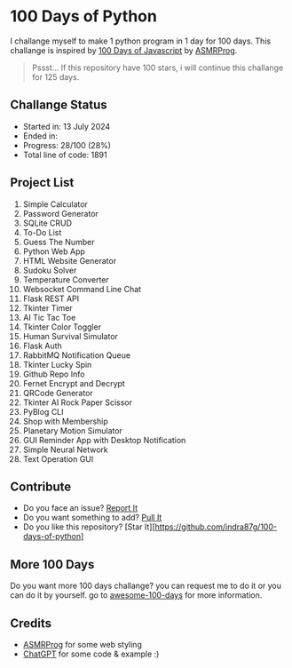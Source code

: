 # 100 Days of Python

I challange myself to make 1 python program in 1 day for 100 days. This challange is inspired by [100 Days of Javascript]() by [ASMRProg](). 

> Pssst... If this repository have 100 stars, i will continue this challange for 125 days.

## Challange Status
* Started in: 13 July 2024
* Ended in: 
* Progress: 28/100 (28%)
* Total line of code: 1891

## Project List

1. Simple Calculator
2. Password Generator
3. SQLite CRUD
4. To-Do List
5. Guess The Number
6. Python Web App
7. HTML Website Generator
8. Sudoku Solver
9. Temperature Converter
10. Websocket Command Line Chat
11. Flask REST API
12. Tkinter Timer
13. AI Tic Tac Toe
14. Tkinter Color Toggler
15. Human Survival Simulator
16. Flask Auth
17. RabbitMQ Notification Queue
18. Tkinter Lucky Spin
19. Github Repo Info
20. Fernet Encrypt and Decrypt
21. QRCode Generator
22. Tkinter AI Rock Paper Scissor
23. PyBlog CLI
24. Shop with Membership
25. Planetary Motion Simulator
26. GUI Reminder App with Desktop Notification
27. Simple Neural Network
28. Text Operation GUI

## Contribute

* Do you face an issue? [Report It](https://github.com/indra87g/100-days-of-python/issues)
* Do you want something to add? [Pull It]()
* Do you like this repository? [Star It][https://github.com/indra87g/100-days-of-python]

## More 100 Days

Do you want more 100 days challange? you can request me to do it or you can do it by yourself. go to [awesome-100-days](https://github.com/indra87g/awesome-100-days) for more information.

## Credits
* [ASMRProg](https://github.com/AsmrProg-TV) for some web styling
* [ChatGPT](https://openai.com) for some code & example :)
